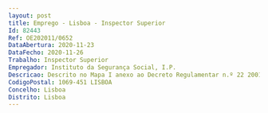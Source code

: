 ```yaml
--- 
layout: post
title: Emprego - Lisboa - Inspector Superior
Id: 82443
Ref: OE202011/0652
DataAbertura: 2020-11-23
DataFecho: 2020-11-26
Trabalho: Inspector Superior
Empregador: Instituto da Segurança Social, I.P.
Descricao: Descrito no Mapa I anexo ao Decreto Regulamentar n.º 22 2001, de 26 de dezembro.
CodigoPostal: 1069-451 LISBOA
Concelho: Lisboa
Distrito: Lisboa
--- 
```

